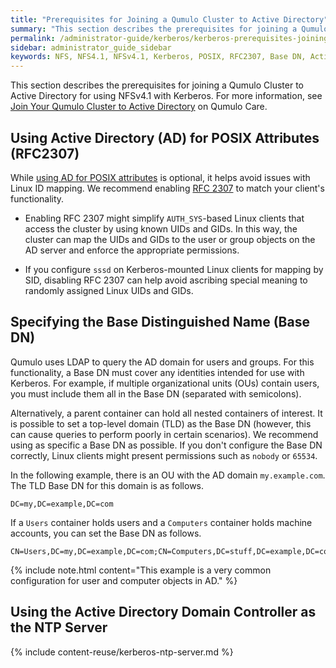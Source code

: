 ```yaml
---
title: "Prerequisites for Joining a Qumulo Cluster to Active Directory"
summary: "This section describes the prerequisites for joining a Qumulo Cluster to Active Directory for using NFSv4.1 with Kerberos."
permalink: /administrator-guide/kerberos/kerberos-prerequisites-joining-cluster-active-directory.html
sidebar: administrator_guide_sidebar
keywords: NFS, NFS4.1, NFSv4.1, Kerberos, POSIX, RFC2307, Base DN, Active Directory, AD, NTP
---
```


This section describes the prerequisites for joining a Qumulo Cluster to Active Directory for using NFSv4.1 with Kerberos. For more information, see [Join Your Qumulo Cluster to Active Directory](https://care.qumulo.com/hc/en-us/articles/115007276068) on Qumulo Care.

## Using Active Directory (AD) for POSIX Attributes (RFC2307)
While [using AD for POSIX attributes](https://care.qumulo.com/hc/en-us/articles/115008011927) is optional, it helps avoid issues with Linux ID mapping. We recommend enabling [RFC 2307](https://datatracker.ietf.org/doc/html/rfc2307) to match your client's functionality.

* Enabling RFC 2307 might simplify `AUTH_SYS`-based Linux clients that access the cluster by using known UIDs and GIDs. In this way, the cluster can map the UIDs and GIDs to the user or group objects on the AD server and enforce the appropriate permissions.

* If you configure `sssd` on Kerberos-mounted Linux clients for mapping by SID, disabling RFC 2307 can help avoid ascribing special meaning to randomly assigned Linux UIDs and GIDs.


## Specifying the Base Distinguished Name (Base DN)
Qumulo uses LDAP to query the AD domain for users and groups. For this functionality, a Base DN must cover any identities intended for use with Kerberos. For example, if multiple organizational units (OUs) contain users, you must include them all in the Base DN (separated with semicolons).

Alternatively, a parent container can hold all nested containers of interest. It is possible to set a top-level domain (TLD) as the Base DN (however, this can cause queries to perform poorly in certain scenarios). We recommend using as specific a Base DN as possible. If you don't configure the Base DN correctly, Linux clients might present permissions such as `nobody` or `65534`.

In the following example, there is an OU with the AD domain `my.example.com`. The TLD Base DN for this domain is as follows.

```
DC=my,DC=example,DC=com
```

If a `Users` container holds users and a `Computers` container holds machine accounts, you can set the Base DN as follows.

```
CN=Users,DC=my,DC=example,DC=com;CN=Computers,DC=stuff,DC=example,DC=com
```

{% include note.html content="This example is a very common configuration for user and computer objects in AD." %}


## Using the Active Directory Domain Controller as the NTP Server
{% include content-reuse/kerberos-ntp-server.md %}
